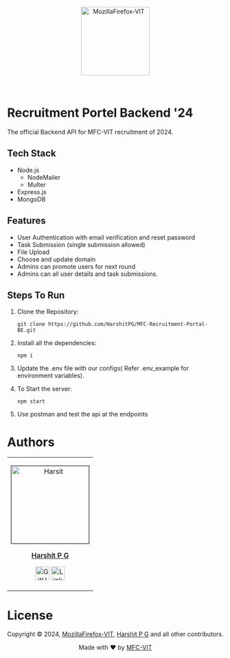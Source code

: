 <p align="center"><a href="https://mozillavit.in/" target="_blank"><img src="https://avatars.githubusercontent.com/u/74644419?s=280&v=4" width=160 title="MozillaFirefox-VIT" alt="MozillaFirefox-VIT"></a>
</p>
<br />

# Recruitment Portel Backend '24

The official Backend API for MFC-VIT recruitment of 2024.

## Tech Stack

- Node.js
  - NodeMailer
  - Multer
- Express.js
- MongoDB

## Features

- User Authentication with email verification and reset password
- Task Submission (single submission allowed)
- File Upload
- Choose and update domain
- Admins can promote users for next round
- Admins can all user details and task submissions.

## Steps To Run

1.  Clone the Repository:

    `git clone https://github.com/HarshitPG/MFC-Recruitment-Portal-BE.git`

2.  Install all the dependencies:

    `npm i`

3.  Update the .env file with our configs( Refer .env_example for environment variables).
4.  To Start the server:

    `npm start`

5.  Use postman and test the api at the endpoints

# Authors

<table>
<tr align="center">
<td>
<a href="https://github.com/HarshitPG"><p align="center">
<img src="https://avatars.githubusercontent.com/u/129543831?v=4" width="160" height="160" alt="Harsit"
style="border: 2px solid grey; width: 180px; height: 180px" />
</p>
<p style="font-size: 16px; font-weight: 600">Harshit P G</p>
<p align="center">
<a href="https://github.com/HarshitPG"><img
src="https://www.iconninja.com/files/930/277/269/github-icon.png"
width="32" height="32" alt="GitHub" /></a>
<a href="https://www.linkedin.com/in/harshit-p-g-a87623272">
<img src="https://www.iconninja.com/files/533/13/122/linkedin-icon.png"
width="32" height="32" alt="LinkedIn" />
</a>
</p></a>
</td>
</tr>
</table>

# License

Copyright © 2024, [MozillaFirefox-VIT](https://github.com/MFC-VIT), [Harshit P G](https://github.com/HarshitPG) and all other contributors.

<p align="center">
Made with ❤️ by <a href="https://mozillavit.in/" target="_blank">MFC-VIT</a>
</p>
